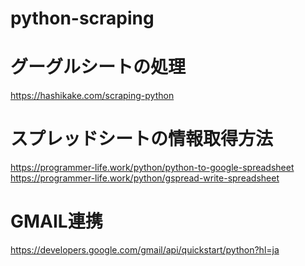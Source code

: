 # python-scraping

# グーグルシートの処理
https://hashikake.com/scraping-python

# スプレッドシートの情報取得方法
https://programmer-life.work/python/python-to-google-spreadsheet
https://programmer-life.work/python/gspread-write-spreadsheet

# GMAIL連携
https://developers.google.com/gmail/api/quickstart/python?hl=ja